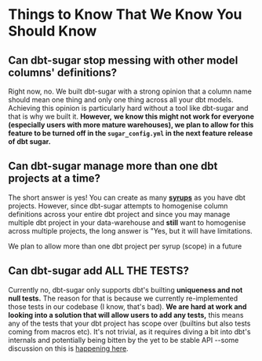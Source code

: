 # Things to Know That We Know You Should Know

## Can dbt-sugar stop messing with other model columns' definitions?

Right now, no. We built dbt-sugar with a strong opinion that a column name should mean one thing and only one thing across all your dbt models. Achieving this opinion is particularly hard without a tool like dbt-sugar and that is why we built it. **However,** **we know this might not work for everyone \(especially users with more mature warehouses\), we plan to allow for this feature to be turned off in the `sugar_config.yml` in the next feature release of dbt sugar.**

## Can dbt-sugar manage more than one dbt projects at a time?

The short answer is yes! You can create as many [**syrups**](../installation-and-configuration/configuration/sugar-config.md) as you have dbt projects. However, since dbt-sugar attempts to homogenise column definitions across your entire dbt project and since you may manage multiple dbt project in your data-warehouse and **still** want to homogenise across multiple projects, the long answer is "Yes, but it will have limitations.

We plan to allow more than one dbt project per syrup \(scope\) in a future 

## Can dbt-sugar add ALL THE TESTS?

Currently no, dbt-sugar only supports dbt's builting **uniqueness and not null tests.** The reason for that is because we currently re-implemented those tests in our codebase \(I know, that's bad\). **We are hard at work and looking into a solution that will allow users to add any tests,** this means any of the tests that your dbt project has scope over \(builtins but also tests coming from macros etc\). It's not trivial, as it requires diving a bit into dbt's internals and potentially being bitten by the yet to be stable API --some discussion on this is [happening here](https://github.com/bitpicky/dbt-sugar/issues/65).



